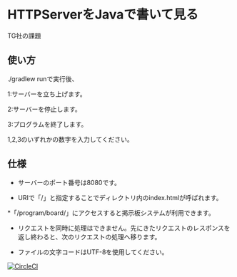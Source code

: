 HTTPServerをJavaで書いて見る
======================
TG社の課題

使い方
------
./gradlew runで実行後、

1:サーバーを立ち上げます。

2:サーバーを停止します。

3:プログラムを終了します。

1,2,3のいずれかの数字を入力してください。

仕様
-----
* サーバーのポート番号は8080です。

* URIで「/」と指定することでディレクトリ内のindex.htmlが呼ばれます。

*「/program/board/」にアクセスすると掲示板システムが利用できます。

* リクエストを同時に処理はできません。先にきたリクエストのレスポンスを返し終わると、次のリクエストの処理へ移ります。

* ファイルの文字コードはUTF-8を使用してください。

[![CircleCI](https://circleci.com/gh/asada0701/MyWebServer.svg?style=svg)](https://circleci.com/gh/asada0701/MyWebServer)
